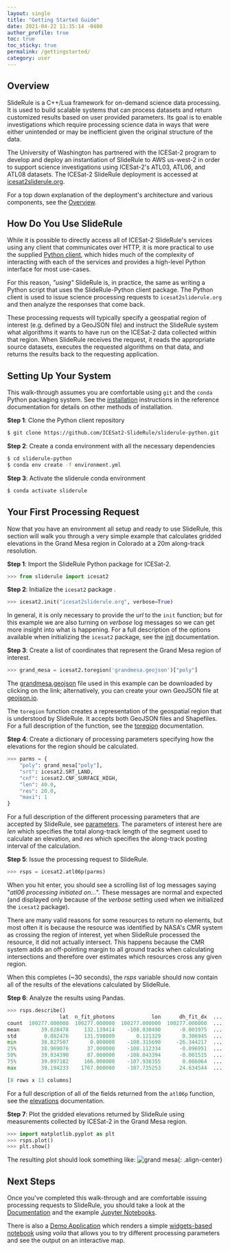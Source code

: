 ```yaml
---
layout: single
title: "Getting Started Guide"
date: 2021-04-22 11:35:14 -0400
author_profile: true
toc: true
toc_sticky: true
permalink: /gettingstarted/
category: user
---
```


## Overview

SlideRule is a C++/Lua framework for on-demand science data processing. It is used to build scalable systems that can process datasets and return customized results based on user provided parameters.  Its goal is to enable investigations which require processing science data in ways that were either unintended or may be inefficient given the original structure of the data.

The University of Washington has partnered with the ICESat-2 program to develop and deploy an instantiation of SlideRule to AWS us-west-2 in order to support science investigations using ICESat-2's ATL03, ATL06, and ATL08 datasets.  The ICESat-2 SlideRule deployment is accessed at [icesat2sliderule.org](http://icesat2sliderule.org).

For a top down explanation of the deployment's architecture and various components, see the [Overview](/overview/).

## How Do You Use SlideRule

While it is possible to directly access all of ICESat-2 SlideRule's services using any client that communicates over HTTP, it is more practical to use the supplied [Python client](https://github.com/ICESat2-SlideRule/sliderule-python), which hides much of the complexity of interacting with each of the services and provides a high-level Python interface for most use-cases.

For this reason, _"using"_ SlideRule is, in practice, the same as writing a Python script that uses the SlideRule-Python client package.  The Python client is used to issue science processing requests to `icesat2sliderule.org` and then analyze the responses that come back.

These processing requests will typically specify a geospatial region of interest (e.g. defined by a GeoJSON file) and instruct the SlideRule system what algorithms it wants to have run on the ICESat-2 data collected within that region.  When SlideRule receives the request, it reads the appropriate source datasets, executes the requested algorithms on that data, and returns the results back to the requesting application.

## Setting Up Your System

This walk-through assumes you are comfortable using `git` and the `conda` Python packaging system. See the [installation](/rtd/getting_started/Install.html) instructions in the reference documentation for details on other methods of installation.

__Step 1__: Clone the Python client repository
```bash
$ git clone https://github.com/ICESat2-SlideRule/sliderule-python.git
```

__Step 2__: Create a conda environment with all the necessary dependencies
```bash
$ cd sliderule-python
$ conda env create -f environment.yml
```

__Step 3__: Activate the sliderule conda environment
```bash
$ conda activate sliderule
```

## Your First Processing Request

Now that you have an environment all setup and ready to use SlideRule, this section will walk you through a very simple example that calculates gridded elevations in the Grand Mesa region in Colorado at a 20m along-track resolution.

__Step 1__: Import the SlideRule Python package for ICESat-2.
```python
>>> from sliderule import icesat2
```

__Step 2__: Initialize the `icesat2` package .
```python
>>> icesat2.init("icesat2sliderule.org", verbose=True)
```
In general, it is only necessary to provide the _url_ to the `init` function; but for this example we are also turning on _verbose_ log messages so we can get more insight into what is happening.  For a full description of the options available when initializing the `icesat2` package, see the [init](/rtd/user_guide/ICESat-2.html#init) documentation.

__Step 3__: Create a list of coordinates that represent the Grand Mesa region of interest.
```python
>>> grand_mesa = icesat2.toregion('grandmesa.geojson')["poly"]
```
The [grandmesa.geojson](/assets/datasets/grandmesa.geojson) file used in this example can be downloaded by clicking on the link; alternatively, you can create your own GeoJSON file at [geojson.io](https://geojson.io).

The `toregion` function creates a representation of the geospatial region that is understood by SlideRule.  It accepts both GeoJSON files and Shapefiles.  For a full description of the function, see the [toregion](/rtd/user_guide/ICESat-2.html#toregion) documentation.

__Step 4__: Create a dictionary of processing parameters specifying how the elevations for the region should be calculated.
```python
>>> parms = {
    "poly": grand_mesa["poly"],
    "srt": icesat2.SRT_LAND,
    "cnf": icesat2.CNF_SURFACE_HIGH,
    "len": 40.0,
    "res": 20.0,
    "maxi": 1
}
```
For a full description of the different processing parameters that are accepted by SlideRule, see [parameters](/rtd/user_guide/ICESat-2.html#parameters).  The parameters of interest here are _len_ which specifies the total along-track length of the segment used to calculate an elevation, and _res_ which specifies the along-track posting interval of the calculation.

__Step 5__: Issue the processing request to SlideRule.
```python
>>> rsps = icesat2.atl06p(parms)
```
When you hit enter, you should see a scrolling list of log messages saying "*atl06 processing initiated on...*". These messages are normal and expected (and displayed only because of the _verbose_ setting used when we initialized the `icesat2` package).

There are many valid reasons for some resources to return no elements, but most often it is because the resource was identified by NASA's CMR system as crossing the region of interest, yet when SlideRule processed the resource, it did not actually intersect.  This happens because the CMR system adds an off-pointing margin to all ground tracks when calculating intersections and therefore over estimates which resources cross any given region.

When this completes (~30 seconds), the _rsps_ variable should now contain all of the results of the elevations calculated by SlideRule.

__Step 6__: Analyze the results using Pandas.
```python
>>> rsps.describe()
                 lat  n_fit_photons            lon      dh_fit_dx  ...         h_mean     rms_misfit            rgt    segment_id
count  100277.000000  100277.000000  100277.000000  100277.000000  ...  100277.000000  100240.000000  100277.000000  100277.00000
mean       39.028478     132.139414    -108.030490      -0.001975  ...    2707.639564       2.512702     841.096513  500659.18788
std         0.082476     131.598809       0.121329       0.306945  ...     440.133777       3.124903     384.650923  284372.50888
min        38.827507       0.000000    -108.315698     -26.344217  ...    1396.383336       0.042654     211.000000  215376.00000
25%        38.969076      37.000000    -108.112334      -0.096951  ...    2371.550240       0.569138     737.000000  216597.00000
50%        39.034390      87.000000    -108.043394      -0.001515  ...    2846.206073       1.387819    1156.000000  217400.00000
75%        39.097182     166.000000    -107.936355       0.086064  ...    3068.137673       3.363937    1156.000000  785282.00000
max        39.194233    1767.000000    -107.735253      24.634544  ...    3737.048479     164.336963    1179.000000  786420.00000

[8 rows x 13 columns]
```
For a full description of all of the fields returned from the `atl06p` function, see the [elevations](/rtd/user_guide/ICESat-2.html#elevations) documentation.

__Step 7__: Plot the gridded elevations returned by SlideRule using measurements collected by ICESat-2 in the Grand Mesa region.
```python
>>> import matplotlib.pyplot as plt
>>> rsps.plot()
>>> plt.show()
```
The resulting plot should look something like:
![grand mesa](/assets/images/grandmesa.png){: .align-center}


## Next Steps

Once you've completed this walk-through and are comfortable issuing processing requests to SlideRule, you should take a look at the [Documentation](/rtd/) and the example [Jupyter Notebooks](/rtd/getting_started/Examples.html).

There is also a [Demo Application](http://voila.icesat2sliderule.org/) which renders a simple [widgets-based notebook](https://github.com/ICESat2-SlideRule/sliderule-python/blob/main/examples/voila_demo.ipynb) using *voila* that allows you to try different processing parameters and see the output on an interactive map.
